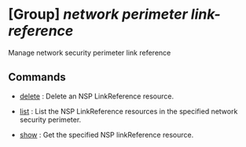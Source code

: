 # [Group] _network perimeter link-reference_

Manage network security perimeter link reference

## Commands

- [delete](/Commands/network/perimeter/link-reference/_delete.md)
: Delete an NSP LinkReference resource.

- [list](/Commands/network/perimeter/link-reference/_list.md)
: List the NSP LinkReference resources in the specified network security perimeter.

- [show](/Commands/network/perimeter/link-reference/_show.md)
: Get the specified NSP linkReference resource.
